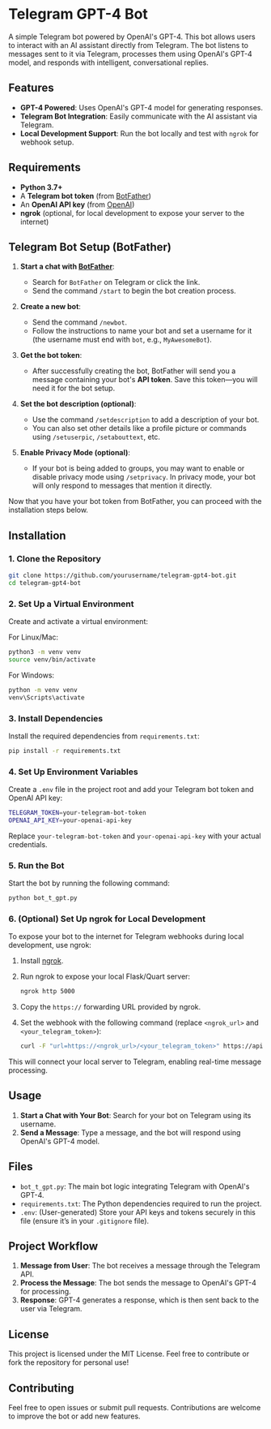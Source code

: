 # Telegram GPT-4 Bot

A simple Telegram bot powered by OpenAI's GPT-4. This bot allows users to interact with an AI assistant directly from Telegram. The bot listens to messages sent to it via Telegram, processes them using OpenAI's GPT-4 model, and responds with intelligent, conversational replies.

## Features

- **GPT-4 Powered**: Uses OpenAI's GPT-4 model for generating responses.
- **Telegram Bot Integration**: Easily communicate with the AI assistant via Telegram.
- **Local Development Support**: Run the bot locally and test with `ngrok` for webhook setup.

## Requirements

- **Python 3.7+**
- A **Telegram bot token** (from [BotFather](https://core.telegram.org/bots#botfather))
- An **OpenAI API key** (from [OpenAI](https://platform.openai.com/account/api-keys))
- **ngrok** (optional, for local development to expose your server to the internet)

## Telegram Bot Setup (BotFather)

1. **Start a chat with [BotFather](https://t.me/botfather)**:
   - Search for `BotFather` on Telegram or click the link.
   - Send the command `/start` to begin the bot creation process.

2. **Create a new bot**:
   - Send the command `/newbot`.
   - Follow the instructions to name your bot and set a username for it (the username must end with `bot`, e.g., `MyAwesomeBot`).

3. **Get the bot token**:
   - After successfully creating the bot, BotFather will send you a message containing your bot's **API token**. Save this token—you will need it for the bot setup.

4. **Set the bot description (optional)**:
   - Use the command `/setdescription` to add a description of your bot.
   - You can also set other details like a profile picture or commands using `/setuserpic`, `/setabouttext`, etc.

5. **Enable Privacy Mode (optional)**:
   - If your bot is being added to groups, you may want to enable or disable privacy mode using `/setprivacy`. In privacy mode, your bot will only respond to messages that mention it directly.

Now that you have your bot token from BotFather, you can proceed with the installation steps below.

## Installation

### 1. Clone the Repository

```bash
git clone https://github.com/yourusername/telegram-gpt4-bot.git
cd telegram-gpt4-bot
```

### 2. Set Up a Virtual Environment

Create and activate a virtual environment:

For Linux/Mac:

```bash
python3 -m venv venv
source venv/bin/activate
```

For Windows:

```bash
python -m venv venv
venv\Scripts\activate
```

### 3. Install Dependencies

Install the required dependencies from `requirements.txt`:

```bash
pip install -r requirements.txt
```

### 4. Set Up Environment Variables

Create a `.env` file in the project root and add your Telegram bot token and OpenAI API key:

```bash
TELEGRAM_TOKEN=your-telegram-bot-token
OPENAI_API_KEY=your-openai-api-key
```

Replace `your-telegram-bot-token` and `your-openai-api-key` with your actual credentials.

### 5. Run the Bot

Start the bot by running the following command:

```bash
python bot_t_gpt.py
```

### 6. (Optional) Set Up ngrok for Local Development

To expose your bot to the internet for Telegram webhooks during local development, use ngrok:

1. Install [ngrok](https://ngrok.com/).
2. Run ngrok to expose your local Flask/Quart server:

   ```bash
   ngrok http 5000
   ```

3. Copy the `https://` forwarding URL provided by ngrok.
4. Set the webhook with the following command (replace `<ngrok_url>` and `<your_telegram_token>`):

   ```bash
   curl -F "url=https://<ngrok_url>/<your_telegram_token>" https://api.telegram.org/bot<your_telegram_token>/setWebhook
   ```

This will connect your local server to Telegram, enabling real-time message processing.

## Usage

1. **Start a Chat with Your Bot**: Search for your bot on Telegram using its username.
2. **Send a Message**: Type a message, and the bot will respond using OpenAI's GPT-4 model.

## Files

- `bot_t_gpt.py`: The main bot logic integrating Telegram with OpenAI's GPT-4.
- `requirements.txt`: The Python dependencies required to run the project.
- `.env`: (User-generated) Store your API keys and tokens securely in this file (ensure it’s in your `.gitignore` file).

## Project Workflow

1. **Message from User**: The bot receives a message through the Telegram API.
2. **Process the Message**: The bot sends the message to OpenAI's GPT-4 for processing.
3. **Response**: GPT-4 generates a response, which is then sent back to the user via Telegram.

## License

This project is licensed under the MIT License. Feel free to contribute or fork the repository for personal use!

## Contributing

Feel free to open issues or submit pull requests. Contributions are welcome to improve the bot or add new features.
